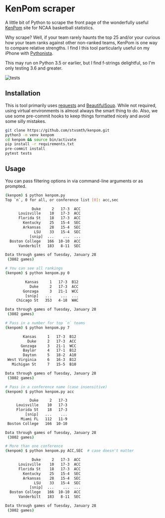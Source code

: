 # KenPom scraper

A little bit of Python to scrape the front page of the wonderfully useful
[KenPom](https://kenpom.com) site for NCAA basketball statistics.

Why scrape? Well, if your team rarely haunts the top 25 and/or your curious how your
team ranks against other non-ranked teams, KenPom is one way to compare relative
strengths.  I find I this tool particularly useful on my iPhone with
[Pythonista](http://omz-software.com/pythonista/).

This may run on Python 3.5 or earlier, but I find f-strings delightful, so I'm only
testing 3.6 and greater.

![tests](https://github.com/stvsmth/kenpom/workflows/tests/badge.svg)

## Installation

This is tool primarily uses [requests](https://requests.readthedocs.io/en/master/)
and [BeautifulSoup](https://www.crummy.com/software/BeautifulSoup/bs4/doc/). While not
required, using virtual environments is almost always the smart thing to do. Also, we
use some pre-commit hooks to keep things formatted nicely and avoid some silly mistakes.

```bash
git clone https://github.com/stvsmth/kenpom.git
python3 -m venv kenpom
cd kenpom && source bin/activate
pip install -r requirements.txt
pre-commit install
pytest tests
```

## Usage

You can pass filtering options in via command-line arguments or as prompted.


```bash
(kenpom) $ python kenpom.py
Top `n`, 0 for all, or conference list [0]: acc,sec

            Duke     2   17-3  ACC
      Louisville    10   17-3  ACC
      Florida St    18   17-3  ACC
        Kentucky    25   15-4  SEC
        Arkansas    28   15-4  SEC
             LSU    33   15-4  SEC
           [snip]  ...    ...  ...
  Boston College   166  10-10  ACC
      Vanderbilt   183   8-11  SEC

Data through games of Tuesday, January 28
 (3802 games)

# You can see all rankings
(kenpom) $ python kenpom.py 0

         Kansas     1   17-3  B12
           Duke     2   17-3  ACC
        Gonzaga     3   21-1  WCC
         [snip]   ...    ...  ...
     Chicago St   353   4-18  WAC

Data through games of Tuesday, January 28
 (3802 games)

# Pass in a number for top `n` teams
(kenpom) $ python kenpom.py 7

        Kansas     1   17-3  B12
          Duke     2   17-3  ACC
       Gonzaga     3   21-1  WCC
        Baylor     4   17-1  B12
        Dayton     5   18-2  A10
 West Virginia     6   16-3  B12
   Michigan St     7   15-5  B10

Data through games of Tuesday, January 28
 (3802 games)

# Pass in a conference name (case insensitive)
(kenpom) $ python kenpom.py acc

           Duke     2   17-3
     Louisville    10   17-3
     Florida St    18   17-3
         [snip]   ...    ...
       Miami FL   112   11-9
 Boston College   166  10-10

Data through games of Tuesday, January 28
 (3802 games)

# More than one conference
(kenpom) $ python kenpom.py ACC,SEC  # case doesn't matter

            Duke     2   17-3  ACC
      Louisville    10   17-3  ACC
      Florida St    18   17-3  ACC
        Kentucky    25   15-4  SEC
        Arkansas    28   15-4  SEC
             LSU    33   15-4  SEC
           [snip]  ...    ...  ...
  Boston College   166  10-10  ACC
      Vanderbilt   183   8-11  SEC

Data through games of Tuesday, January 28
 (3802 games)
```
